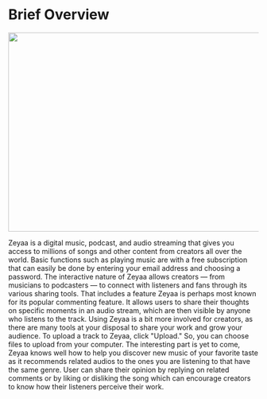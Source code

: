# Brief Overview
<p align="center">
<img src="https://user-images.githubusercontent.com/50046177/189506133-34cfd72d-dba7-4006-80a8-72097f580f14.png" width="700" height="400"  />
</p>
Zeyaa is a digital music, podcast, and audio streaming that gives you access to millions of songs and other content from creators all over the world. Basic functions such as playing music are with a free subscription that can easily be done by entering your email address and choosing a password. The interactive nature of Zeyaa allows creators — from musicians to podcasters — to connect with listeners and fans through its various sharing tools. That includes a feature Zeyaa is perhaps most known for its popular commenting feature. It allows users to share their thoughts on specific moments in an audio stream, which are then visible by anyone who listens to the track. Using Zeyaa is a bit more involved for creators, as there are many tools at your disposal to share your work and grow your audience. To upload a track to Zeyaa, click "Upload." So, you can choose files to upload from your computer. The interesting part is yet to come, Zeyaa knows well how to help you discover new music of your favorite taste as it recommends related audios to the ones you are listening to that have the same genre. User can share their opinion by replying on related comments or by liking or disliking the song which can encourage creators to know how their listeners perceive their work.

